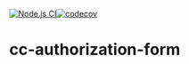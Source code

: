 [![Node.js CI](https://github.com/joshparkerj/cc-authorization-form/actions/workflows/node.js.yml/badge.svg)](https://github.com/joshparkerj/cc-authorization-form/actions/workflows/node.js.yml)[![codecov](https://codecov.io/gh/joshparkerj/cc-authorization-form/branch/master/graph/badge.svg?token=WNTLZGC6D8)](https://codecov.io/gh/joshparkerj/cc-authorization-form)

# cc-authorization-form